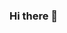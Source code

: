 ### Hi there 👋

<!--
**mikage-yoshino/mikage-yoshino** is a ✨ _special_ ✨ repository because its `README.md` (this file) appears on your GitHub profile.

Here are some ideas to get you started:
- I've just started learning programming.
- 🔭 I’m currently working on ...
- 🌱 I’m currently learning 
- 👯 I’m looking to collaborate on ...
- 🤔 I’m looking for help with ...
- 💬 Ask me about ...
- 📫 How to reach me: ...
- 😄 Pronouns: ...
- ⚡ Fun fact: ...
-->
